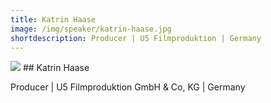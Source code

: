 ```yaml
---
title: Katrin Haase 
image: /img/speaker/katrin-haase.jpg
shortdescription: Producer | U5 Filmproduktion | Germany 
---
```

<img src="/img/speaker/katrin-haase.jpg">
## Katrin Haase

Producer | U5 Filmproduktion GmbH & Co, KG | Germany 



